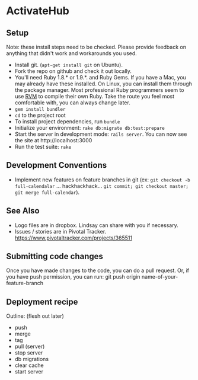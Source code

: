 ActivateHub
===========

Setup
-----

Note: these install steps need to be checked. Please provide feedback on anything that didn't work and workarounds you used.

* Install git.  (`apt-get install git` on Ubuntu).
* Fork the repo on github and check it out locally.
* You'll need Ruby 1.8.* or 1.9.*. and Ruby Gems. If you have a Mac, you may already have these installed. On Linux, you can install them through the package manager. Most professional Ruby programmers seem to use [RVM](http://beginrescueend.com/) to compile their own Ruby. Take the route you feel most comfortable with, you can always change later.
* `gem install bundler`
* `cd` to the project root
* To install project dependencies, run `bundle`
* Initialize your environment: `rake db:migrate db:test:prepare`
* Start the server in development mode: `rails server`. You can now see the site at http://localhost:3000
* Run the test suite: `rake`

Development Conventions
-----------------------
* Implement new features on feature branches in git (ex: `git checkout -b full-calendalar` ... hackhackhack... `git commit; git checkout master; git merge full-calendar`).

See Also
--------
 * Logo files are in dropbox.  Lindsay can share with you if necessary.
 * Issues / stories are in Pivotal Tracker. https://www.pivotaltracker.com/projects/365511

Submitting code changes
-----------------------
Once you have made changes to the code, you can do a pull request.
Or, if you have push permission, you can run:
    git push origin name-of-your-feature-branch
    
Deployment recipe
-----------------

Outline: (flesh out later)

 * push
 * merge
 * tag
 * pull (server)
 * stop server
 * db migrations
 * clear cache
 * start server


